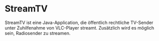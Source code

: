 # StreamTV
StreamTV ist eine Java-Application, die öffentlich rechtliche TV-Sender unter Zuhilfenahme von VLC-Player streamt.
Zusätzlich wird es möglich sein, Radiosender zu streamen.
